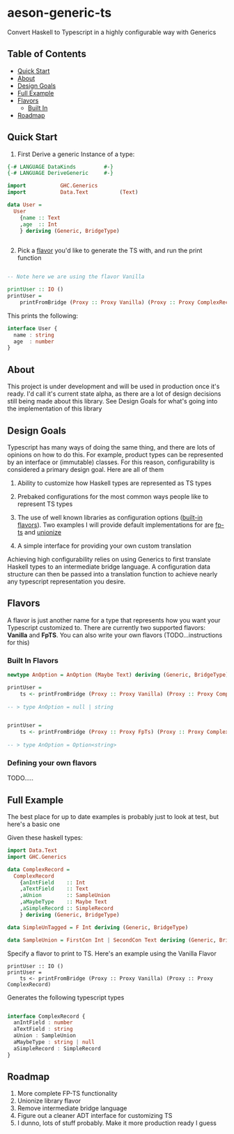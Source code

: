 # aeson-generic-ts

Convert Haskell to Typescript in a highly configurable way with Generics 

## Table of Contents
  - [Quick Start](#quick-start)
  - [About](#begin)
  - [Design Goals](#design-goals)
  - [Full Example](#full-example)
  - [Flavors](#flavors)
    - [Built In](#built-in-flavors)
  - [Roadmap](#roadmap)
  
## Quick Start

1. First Derive a generic Instance of a type:

```haskell
{-# LANGUAGE DataKinds         #-}
{-# LANGUAGE DeriveGeneric     #-}

import           GHC.Generics
import           Data.Text          (Text)

data User =
  User 
    {name :: Text
    ,age  :: Int
    } deriving (Generic, BridgeType)
  
```

2. Pick a [flavor](#flavors) you'd like to generate the TS with, and run the print function

```haskell

-- Note here we are using the flavor Vanilla

printUser :: IO ()
printUser =
    printFromBridge (Proxy :: Proxy Vanilla) (Proxy :: Proxy ComplexRecord)
```

This prints the following:

```typescript
interface User {
  name : string
  age  : number
}
```

## About

This project is under development and will be used in production once it's ready. I'd call it's current state alpha, as there are a lot of design decisions still being made about this library. See Design Goals for what's going into the implementation of this library

## Design Goals 

Typescript has many ways of doing the same thing, and there are lots of opinions on how to do this. For example, product types can be represented by an interface or (immutable) classes. For this reason, configurability is considered a primary design goal. Here are all of them

1. Ability to customize how Haskell types are represented as TS types

2. Prebaked configurations for the most common ways people like to represent TS types

3. The use of well known libraries as configuration options ([built-in flavors](#built-in-flavors)). Two examples I will provide default implementations for are [fp-ts](https://github.com/gcanti/fp-ts) and [unionize](https://github.com/pelotom/unionize)

4. A simple interface for providing your own custom translation

Achieving high configurability relies on using Generics to first translate Haskell types to an intermediate bridge language. A configuration data structure can then be passed into a translation function to achieve nearly any typescript representation you desire.

## Flavors

A flavor is just another name for a type that represents how you want your Typescript customized to. There are currently two supported flavors: **Vanilla** and **FpTS**. You can also write your own flavors (TODO...instructions for this)

### Built In Flavors

```haskell
newtype AnOption = AnOption (Maybe Text) deriving (Generic, BridgeType)

printUser =
    ts <- printFromBridge (Proxy :: Proxy Vanilla) (Proxy :: Proxy ComplexRecord)
    
-- > type AnOption = null | string


printUser =
    ts <- printFromBridge (Proxy :: Proxy FpTs) (Proxy :: Proxy ComplexRecord)
    
-- > type AnOption = Option<string>
```

### Defining your own flavors

TODO.....



## Full Example

The best place for up to date examples is probably just to look at test, but here's a basic one

Given these haskell types:

```haskell
import Data.Text
import GHC.Generics

data ComplexRecord =
  ComplexRecord
    {anIntField    :: Int
    ,aTextField    :: Text
    ,aUnion        :: SampleUnion
    ,aMaybeType    :: Maybe Text
    ,aSimpleRecord :: SimpleRecord
    } deriving (Generic, BridgeType)

data SimpleUnTagged = F Int deriving (Generic, BridgeType)

data SampleUnion = FirstCon Int | SecondCon Text deriving (Generic, BridgeType)
```

Specify a flavor to print to TS. Here's an example using the Vanilla Flavor

```
printUser :: IO ()
printUser =
    ts <- printFromBridge (Proxy :: Proxy Vanilla) (Proxy :: Proxy ComplexRecord)
```

Generates the following typescript types

```typescript

interface ComplexRecord {
  anIntField : number
  aTextField : string
  aUnion : SampleUnion
  aMaybeType : string | null
  aSimpleRecord : SimpleRecord
}

```


## Roadmap

1. More complete FP-TS functionality
2. Unionize library flavor
3. Remove intermediate bridge language
4. Figure out a cleaner ADT interface for customizing TS
5. I dunno, lots of stuff probably. Make it more production ready I guess
